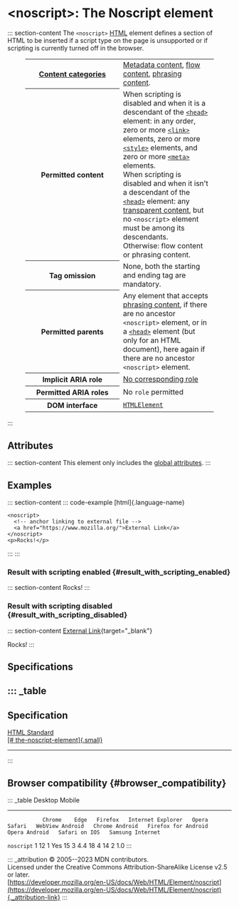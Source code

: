 

# \<noscript\>: The Noscript element



::: section-content
The `<noscript>` [HTML](../index) element defines a section of HTML to
be inserted if a script type on the page is unsupported or if scripting
is currently turned off in the browser.

<figure class="table-container">
<div class="_table">
<table class="properties">
<colgroup>
<col style="width: 50%" />
<col style="width: 50%" />
</colgroup>
<tbody>
<tr class="odd">
<th scope="row"><a href="../content_categories">Content
categories</a></th>
<td><a href="../content_categories#metadata_content">Metadata
content</a>, <a href="../content_categories#flow_content">flow
content</a>, <a href="../content_categories#phrasing_content">phrasing
content</a>.</td>
</tr>
<tr class="even">
<th scope="row">Permitted content</th>
<td>When scripting is disabled and when it is a descendant of the <a
href="head"><code>&lt;head&gt;</code></a> element: in any order, zero or
more <a href="link"><code>&lt;link&gt;</code></a> elements, zero or more
<a href="style"><code>&lt;style&gt;</code></a> elements, and zero or
more <a href="meta"><code>&lt;meta&gt;</code></a> elements.<br />
When scripting is disabled and when it isn't a descendant of the <a
href="head"><code>&lt;head&gt;</code></a> element: any <a
href="../content_categories#transparent_content_model">transparent
content</a>, but no <code>&lt;noscript&gt;</code> element must be among
its descendants.<br />
Otherwise: flow content or phrasing content.</td>
</tr>
<tr class="odd">
<th scope="row">Tag omission</th>
<td>None, both the starting and ending tag are mandatory.</td>
</tr>
<tr class="even">
<th scope="row">Permitted parents</th>
<td>Any element that accepts <a
href="../content_categories#phrasing_content">phrasing content</a>, if
there are no ancestor <code>&lt;noscript&gt;</code> element, or in a <a
href="head"><code>&lt;head&gt;</code></a> element (but only for an HTML
document), here again if there are no ancestor
<code>&lt;noscript&gt;</code> element.</td>
</tr>
<tr class="odd">
<th scope="row">Implicit ARIA role</th>
<td><a href="https://www.w3.org/TR/html-aria/#dfn-no-corresponding-role"
target="_blank">No corresponding role</a></td>
</tr>
<tr class="even">
<th scope="row">Permitted ARIA roles</th>
<td>No <code>role</code> permitted</td>
</tr>
<tr class="odd">
<th scope="row">DOM interface</th>
<td><a
href="https://developer.mozilla.org/en-US/docs/Web/API/HTMLElement"><code>HTMLElement</code></a></td>
</tr>
</tbody>
</table>

</figure>
:::

## Attributes

::: section-content
This element only includes the [global
attributes](../global_attributes).
:::

## Examples

::: section-content
::: code-example
[html]{.language-name}

``` {signature="OOhJQl/3vn5jXTIZwHLqDDg9lfwwyY16x6xvY8+6LfE=" data-language="html"}
<noscript>
  <!-- anchor linking to external file -->
  <a href="https://www.mozilla.org/">External Link</a>
</noscript>
<p>Rocks!</p>
```
:::
:::

### Result with scripting enabled {#result_with_scripting_enabled}

::: section-content
Rocks!
:::

### Result with scripting disabled {#result_with_scripting_disabled}

::: section-content
[External Link](https://www.mozilla.org/){target="_blank"}

Rocks!
:::

## Specifications

::: _table
  ------------------------------------------------------------------------------------------------------------
  Specification
  ------------------------------------------------------------------------------------------------------------
  [HTML Standard\
  [\#
  the-noscript-element]{.small}](https://html.spec.whatwg.org/multipage/scripting.html#the-noscript-element)

  ------------------------------------------------------------------------------------------------------------
:::

## Browser compatibility {#browser_compatibility}

::: _table
               Desktop                                                         Mobile                                                                                   
  ------------ --------- ------ --------- ------------------- ------- -------- ----------------- ---------------- --------------------- --------------- --------------- ------------------
               Chrome    Edge   Firefox   Internet Explorer   Opera   Safari   WebView Android   Chrome Android   Firefox for Android   Opera Android   Safari on IOS   Samsung Internet
  `noscript`   1         12     1         Yes                 15      3        4.4               18               4                     14              2               1.0
:::

::: _attribution
© 2005--2023 MDN contributors.\
Licensed under the Creative Commons Attribution-ShareAlike License v2.5
or later.\
[https://developer.mozilla.org/en-US/docs/Web/HTML/Element/noscript](https://developer.mozilla.org/en-US/docs/Web/HTML/Element/noscript){._attribution-link}
:::
